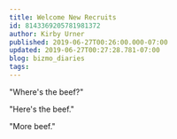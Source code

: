 ```yaml
---
title: Welcome New Recruits
id: 8143369205781981372
author: Kirby Urner
published: 2019-06-27T00:26:00.000-07:00
updated: 2019-06-27T00:27:28.781-07:00
blog: bizmo_diaries
tags: 
---
```


"Where's the beef?" 

"Here's the beef." 

"More beef."